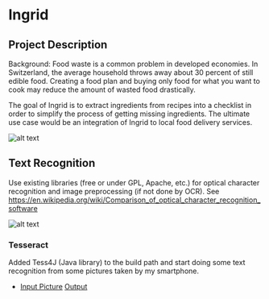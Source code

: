 # Ingrid

## Project Description

Background: Food waste is a common problem in developed economies. In Switzerland, the average household throws away about 30 percent of still edible food. Creating a food plan and buying only food for what you want to cook may reduce the amount of wasted food drastically.  

The goal of Ingrid is to extract ingredients from recipes into a checklist in order to simplify the process of getting missing ingredients. The ultimate use case would be an integration of Ingrid to local food delivery services.

![alt text](https://github.com/yaw89/ingrid/blob/master/Workflow.png)

## Text Recognition

Use existing libraries (free or under GPL, Apache, etc.) for optical character recognition and image preprocessing (if not done by OCR). See https://en.wikipedia.org/wiki/Comparison_of_optical_character_recognition_software

![alt text](https://github.com/yaw89/ingrid/blob/master/textrecognition_workflow.png)

### Tesseract

Added Tess4J (Java library) to the build path and start doing some text recognition from some pictures taken by my smartphone.

* [Input Picture](https://github.com/yaw89/ingrid/blob/master/backend/resources/raw_images/ausbau_nordumfahrung_a1.jpg) [Output](https://github.com/yaw89/ingrid/blob/master/backend/resources/output/ausbau_nordumfahrung_a1.txt)
